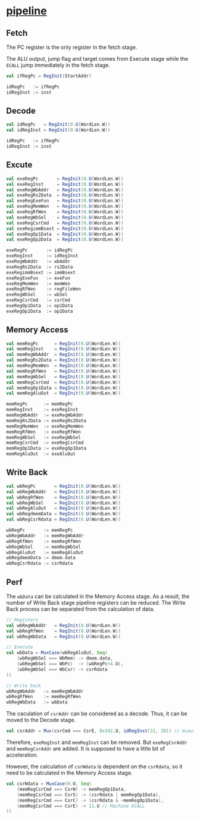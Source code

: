 # [pipeline](../src/main/scala/pipeline)

## Fetch

The PC register is the only register in the fetch stage.

The ALU output, jump flag and target comes from Execute stage while the `ECALL` jump immediately in the fetch stage.

```scala
val ifRegPc = RegInit(StartAddr)

idRegPc   := ifRegPc
idRegInst := inst
```

## Decode

```scala
val idRegPc   = RegInit(0.U(WordLen.W))
val idRegInst = RegInit(0.U(WordLen.W))

idRegPc   := ifRegPc
idRegInst := inst
```

## Excute

```scala
val exeRegPc       = RegInit(0.U(WordLen.W))
val exeRegInst     = RegInit(0.U(WordLen.W))
val exeRegWbAddr   = RegInit(0.U(WordLen.W))
val exeRegRs2Data  = RegInit(0.U(WordLen.W))
val exeRegExeFun   = RegInit(0.U(WordLen.W))
val exeRegMemWen   = RegInit(0.U(WordLen.W))
val exeRegRfWen    = RegInit(0.U(WordLen.W))
val exeRegWbSel    = RegInit(0.U(WordLen.W))
val exeRegCsrCmd   = RegInit(0.U(WordLen.W))
val exeRegimmBsext = RegInit(0.U(WordLen.W))
val exeRegOp1Data  = RegInit(0.U(WordLen.W))
val exeRegOp2Data  = RegInit(0.U(WordLen.W))

exeRegPc       := idRegPc
exeRegInst     := idRegInst
exeRegWbAddr   := wbAddr
exeRegRs2Data  := rs2Data
exeRegimmBsext := immBsext
exeRegExeFun   := exeFun
exeRegMemWen   := memWen
exeRegRfWen    := regFileWen
exeRegWbSel    := wbSel
exeRegCsrCmd   := csrCmd
exeRegOp1Data  := op1Data
exeRegOp2Data  := op2Data
```

## Memory Access

```scala
val memRegPc      = RegInit(0.U(WordLen.W))
val memRegInst    = RegInit(0.U(WordLen.W))
val memRegWbAddr  = RegInit(0.U(WordLen.W))
val memRegRs2Data = RegInit(0.U(WordLen.W))
val memRegMemWen  = RegInit(0.U(WordLen.W))
val memRegRfWen   = RegInit(0.U(WordLen.W))
val memRegWbSel   = RegInit(0.U(WordLen.W))
val memRegCsrCmd  = RegInit(0.U(WordLen.W))
val memRegOp1Data = RegInit(0.U(WordLen.W))
val memRegAluOut  = RegInit(0.U(WordLen.W))

memRegPc      := memRegPc
memRegInst    := exeRegInst
memRegWbAddr  := exeRegWbAddr
memRegRs2Data := exeRegRs2Data
memRegMemWen  := exeRegMemWen
memRegRfWen   := exeRegRfWen
memRegWbSel   := exeRegWbSel
memRegCsrCmd  := exeRegCsrCmd
memRegOp1Data := exeRegOp1Data
memRegAluOut  := exeAluOut
```

## Write Back

```scala
val wbRegPc       = RegInit(0.U(WordLen.W))
val wbRegWbAddr   = RegInit(0.U(WordLen.W))
val wbRegRfWen    = RegInit(0.U(WordLen.W))
val wbRegWbSel    = RegInit(0.U(WordLen.W))
val wbRegAluOut   = RegInit(0.U(WordLen.W))
val wbRegdmemData = RegInit(0.U(WordLen.W))
val wbRegCsrRdata = RegInit(0.U(WordLen.W))

wbRegPc       := memRegPc
wbRegWbAddr   := memRegWbAddr
wbRegRfWen    := memRegRfWen
wbRegWbSel    := memRegWbSel
wbRegAluOut   := memRegAluOut
wbRegdmemData := dmem.data
wbRegCsrRdata := csrRdata
```

## Perf

The `wbData` can be calculated in the Memory Access stage.
As a result, the number of Write Back stage pipeline registers can be reduced.
The Write Back process can be separated from the calculation of data.


```scala
// Registers
val wbRegWbAddr   = RegInit(0.U(WordLen.W))
val wbRegRfWen    = RegInit(0.U(WordLen.W))
val wbRegWbData   = RegInit(0.U(WordLen.W))

// Execute
val wbData = MuxCase(wbRegAluOut, Seq(
    (wbRegWbSel === WbMem) -> dmem.data,
    (wbRegWbSel === WbPc)  -> (wbRegPc+4.U),
    (wbRegWbSel === WbCsr) -> csrRdata
))

// Write back
wbRegWbAddr   := memRegWbAddr
wbRegRfWen    := memRegRfWen
wbRegWbData   := wbData
```

The caculation of `csrAddr` can be considered as a decode.
Thus, it can be moved to the Decode stage.

```scala
val csrAddr = Mux(csrCmd === CsrE, 0x342.U, idRegInst(31, 20)) // mcause: 0x342
```

Therefore, `exeRegInst` and `memRegInst` can be removed.
But `exeRegCsrAddr` and `memRegCsrAddr` are added.
It is supposed to have a little bit of acceleration.

However, the calculation of `csrWdata` is dependent on the `csrRdata`, so it need to be calculated in the Memory Access stage.

```scala
val csrWdata = MuxCase(0.U, Seq(
    (memRegCsrCmd === CsrW) -> memRegOp1Data,
    (memRegCsrCmd === CsrS) -> (csrRdata | memRegOp1Data),
    (memRegCsrCmd === CsrC) -> (csrRdata & ~memRegOp1Data),
    (memRegCsrCmd === CsrE) -> 11.U // Machine ECALL
))
```
